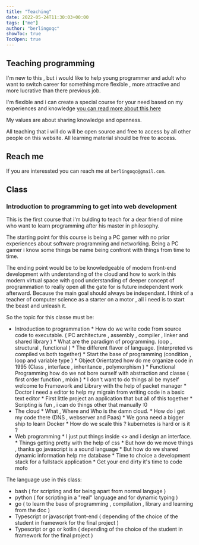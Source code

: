 ```yaml
---
title: "Teaching"
date: 2022-05-24T11:30:03+00:00
tags: ["me"]
author: "berlingoqc"
showToc: true
TocOpen: true
---
```


## Teaching programming

I'm new to this , but i would like to help young programmer and adult who want
to switch career for something more flexible , more attractive and more lucrative
than there previous job.

I'm flexible and i can create a special course for your need based on my
experiences and knowledge [you can read more about this here](/public/me)

My values are about sharing knowledge and openness.

All teaching that i will do will be open source and free to access by all other
people on this website. All learning material should be free to access.

## Reach me

If you are interessted you can reach me at `berlingoqc@gmail.com`.

## Class

### Introduction to programming to get into web development

This is the first course that i'm bulding to teach for a dear friend
of mine who want to learn programming after his master in philosophy.

The starting point for this course is being a PC gamer with no prior
experiences about software programming and networking. Being a PC gamer
i know some things be name being confront with things from time to time.

The ending point would be to be knowledgeable of modern front-end development
with understanding of the cloud and how to work in this modern virtual space
with good understanding of deeper concept of programmation to really open
all the gate for is future independent work afterward. Because the main goal
should always be independant. I think of a teacher of computer science as 
a starter on a motor , all i need is to start the beast and unleash it.

So the topic for this classe must be:

* Introduction to programmation
        * How do we write code from source code to executable. ( PC architecture , assembly , compiler , linker and shared library )
        * What are the paradigm of programming. (oop , structural , functional )
        * The different flavor of language. (interpreted vs compiled vs both together)
        * Start the base of programming (condition , loop and variable type )
        * Object Orientated how do me organize code in 1995 (Class , interface , inheritance , polymorphism )
        * Functional Programming how do we not bore ourself with abstraction and classe ( first order function , mixin )
        * I don't want to do things all be myself welcome to Framework and Library with the help of packet manager
        * Doctor i need a editor to help my migrain from writing code in a basic text editor
        * First little project an application that but all of this together
        * Scripting is fun , i can do things other that manually :0
* The cloud
        * What , Where and Who is the damn cloud.
        * How do i get my code there (DNS , webserver and Paas)
        * We gona need a bigger ship to learn Docker
        * How do we scale this ? kubernetes is hard or is it ?
* Web programming
        * I just put things inside <> and i design an interface.
        * Things getting pretty with the help of css
        * But how do we move things , thanks go javascript is a sound language
        * But how do we shared dynamic information help me database
        * Time to choice a development stack for a fullstack application
        * Get your end dirty it's time to code mofo

The language use in this class:

* bash ( for scripting and for being apart from normal languge )
* python ( for scripting in a "real" language and for dynamic typing )
* go ( to learn the base of programming , compilation , library and learning from the doc )
* Typescript or javascript front-end ( depending of the choice of the student in framework for the final project )
* Typescript or go or kotlin ( depending of the choice of the student in framework for the final project )

